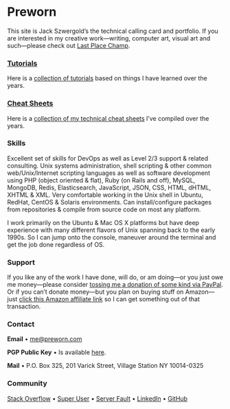 # Preworn

This site is Jack Szwergold’s the technical calling card and portfolio. If you are interested in my creative work—writing, computer art, visual art and such—please check out [Last Place Champ][1].

### [Tutorials][2]

Here is a [collection of tutorials][2] based on things I have learned over the years.

### [Cheat Sheets][3]

Here is a [collection of my technical cheat sheets][3] I’ve compiled over the years.

### Skills

Excellent set of skills for DevOps as well as Level 2/3 support & related consulting. Unix systems administration, shell scripting & other common web/Unix/Internet scripting languages as well as software development using PHP (object oriented & flat), Ruby (on Rails and off), MySQL, MongoDB, Redis, Elasticsearch, JavaScript, JSON, CSS, HTML, dHTML, XHTML & XML. Very comfortable working in the Unix shell in Ubuntu, RedHat, CentOS & Solaris environments. Can install/configure packages from repositories & compile from source code on most any platform.

I work primarily on the Ubuntu & Mac OS X platforms but have deep experience with many different flavors of Unix spanning back to the early 1990s. So I can jump onto the console, maneuver around the terminal and get the job done regardless of OS.

### Support

If you like any of the work I have done, will do, or am doing—or you just owe me money—please consider [tossing me a donation of some kind via PayPal][4]. Or if you can’t donate money—but you plan on buying stuff on Amazon—just [click this Amazon affiliate link][5] so I can get something out of that transaction.

### Contact

**Email** • [me@preworn.com](mailto:me@preworn.com?Subject=Preworn%20Website%20Query)

**PGP Public Key** • Is available [here][6].

**Mail** • P.O. Box 325, 201 Varick Street, Village Station NY 10014-0325

### Community
[Stack Overflow][7] • [Super User][8] • [Server Fault][9] • [LinkedIn][10] • [GitHub][11]

  [1]: http://www.lastplacechamp.com/ "last Place Champ"
  [2]: tutorials/ "Tutorials"
  [3]: cheat_sheets/ "Cheat Sheets"
  [4]: https://www.paypal.me/JackSzwergold "Support me with a PayPal donation."
  [5]: http://www.amazon.com/?tag=preworn-20 "Support me when you buy things on Amazon with this link."
  [6]: pgp_public_key-preworn.asc.txt
  [7]: http://stackoverflow.com/users/117259/jakegould "Stack Overflow"
  [8]: http://superuser.com/users/167207/jakegould "Super User"
  [9]: http://serverfault.com/users/100013/jakegould "Server Fault"
  [10]: http://www.linkedin.com/in/jackszwergold "Linked In"
  [11]: https://github.com/JackSzwergold
